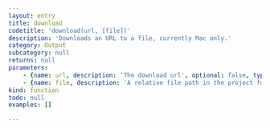 ```yaml
---
layout: entry
title: download
codetitle: 'download(url, [file])'
description: 'Downloads an URL to a file, currently Mac only.'
category: Output
subcategory: null
returns: null
parameters:
    - {name: url, description: 'The download url', optional: false, type: [String]}
    - {name: file, description: 'A relative file path in the project folder or a File instance', optional: true, type: [null]}
kind: function
todo: null
examples: []

---
```

